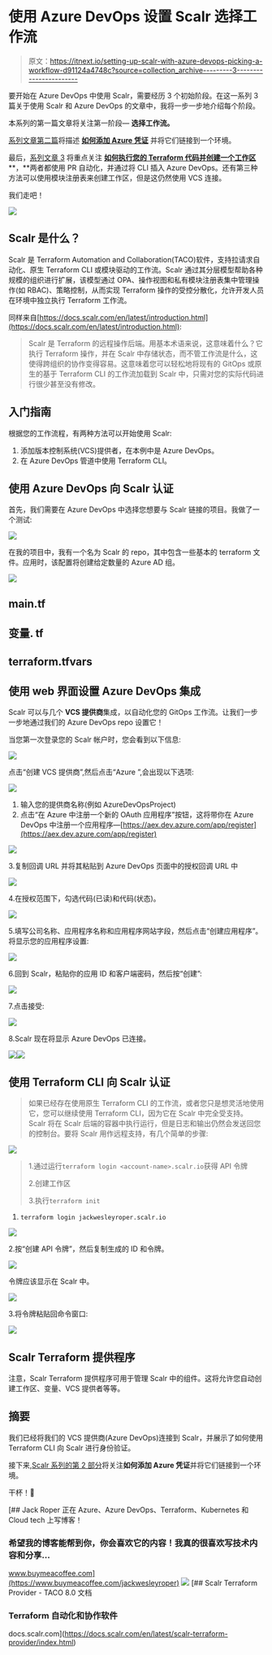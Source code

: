 # 使用 Azure DevOps 设置 Scalr 选择工作流

> 原文：<https://itnext.io/setting-up-scalr-with-azure-devops-picking-a-workflow-d91124a4748c?source=collection_archive---------3----------------------->

要开始在 Azure DevOps 中使用 Scalr，需要经历 3 个初始阶段。在这一系列 3 篇关于使用 Scalr 和 Azure DevOps 的文章中，我将一步一步地介绍每个阶段。

本系列的第一篇文章将关注第一阶段— **选择工作流。**

[系列文章第二篇](/setting-up-scalr-with-azure-devops-add-azure-credentials-979ddc17d90d)将描述 [**如何添加 Azure 凭证**](/setting-up-scalr-with-azure-devops-add-azure-credentials-979ddc17d90d) 并将它们链接到一个环境。

最后，[系列文章 3](/setting-up-scalr-with-azure-devops-how-to-execute-your-terraform-code-and-create-a-workspace-6b54fa686fd3) 将重点关注 [**如何执行您的 Terraform 代码并创建一个工作区**](/setting-up-scalr-with-azure-devops-how-to-execute-your-terraform-code-and-create-a-workspace-6b54fa686fd3) **，**两者都使用 PR 自动化，并通过将 CLI 插入 Azure DevOps。还有第三种方法可以使用模块注册表来创建工作区，但是这仍然使用 VCS 连接。

我们走吧！

![](img/098468f3dede67997b31f0e3d47b3d88.png)

## Scalr 是什么？

Scalr 是 Terraform Automation and Collaboration(TACO)软件，支持拉请求自动化、原生 Terraform CLI 或模块驱动的工作流。Scalr 通过其分层模型帮助各种规模的组织进行扩展，该模型通过 OPA、操作视图和私有模块注册表集中管理操作(如 RBAC)、策略控制，从而实现 Terraform 操作的受控分散化，允许开发人员在环境中独立执行 Terraform 工作流。

同样来自[https://docs.scalr.com/en/latest/introduction.html](https://docs.scalr.com/en/latest/introduction.html):

> Scalr 是 Terraform 的远程操作后端。用基本术语来说，这意味着什么？它执行 Terraform 操作，并在 Scalr 中存储状态，而不管工作流是什么，这使得跨组织的协作变得容易。这意味着您可以轻松地将现有的 GitOps 或原生的基于 Terraform CLI 的工作流加载到 Scalr 中，只需对您的实际代码进行很少甚至没有修改。

## 入门指南

根据您的工作流程，有两种方法可以开始使用 Scalr:

1.  添加版本控制系统(VCS)提供者，在本例中是 Azure DevOps。
2.  在 Azure DevOps 管道中使用 Terraform CLI。

## 使用 Azure DevOps 向 Scalr 认证

首先，我们需要在 Azure DevOps 中选择您想要与 Scalr 链接的项目。我做了一个测试:

![](img/729c36331f36c14c476afc254f07b737.png)

在我的项目中，我有一个名为 Scalr 的 repo，其中包含一些基本的 terraform 文件。应用时，该配置将创建给定数量的 Azure AD 组。

![](img/23788b1af9851651d75336fc3eb76016.png)

## main.tf

## 变量. tf

## terraform.tfvars

## 使用 web 界面设置 Azure DevOps 集成

Scalr 可以与几个 **VCS 提供商**集成，以自动化您的 GitOps 工作流。让我们一步一步地通过我们的 Azure DevOps repo 设置它！

当您第一次登录您的 Scalr 帐户时，您会看到以下信息:

![](img/3c7b335b8600b428a28ff869da490169.png)

点击“创建 VCS 提供商”,然后点击“Azure ”,会出现以下选项:

![](img/48888606f17281838c02ae40cd2c5670.png)

1.  输入您的提供商名称(例如 AzureDevOpsProject)
2.  点击“在 Azure 中注册一个新的 OAuth 应用程序”按钮，这将带你在 Azure DevOps 中注册一个应用程序—[https://aex.dev.azure.com/app/register](https://aex.dev.azure.com/app/register)

![](img/478c5cfa1472cecc1993d58496ddc179.png)

3.复制回调 URL 并将其粘贴到 Azure DevOps 页面中的授权回调 URL 中

![](img/4d7604d207667c0e63e0b11e1a03800e.png)

4.在授权范围下，勾选代码(已读)和代码(状态)。

![](img/1bd9eac351e33ad59cbc189b7bc0e72d.png)

5.填写公司名称、应用程序名称和应用程序网站字段，然后点击“创建应用程序”。将显示您的应用程序设置:

![](img/7bb4056ae4d3466a9a437ac0265092a4.png)

6.回到 Scalr，粘贴你的应用 ID 和客户端密码，然后按“创建”:

![](img/9054e46cf4bef482a5cac4dd1456201c.png)

7.点击接受:

![](img/fc54b0254db8e1d8edb4f9fa792ad9eb.png)

8.Scalr 现在将显示 Azure DevOps 已连接。

![](img/85de58189098afda2c1ab3bd851038cf.png)![](img/d0c3c6360fcbc571aeb3f74b5f0fcf86.png)

## 使用 Terraform CLI 向 Scalr 认证

> 如果已经存在使用原生 Terraform CLI 的工作流，或者您只是想灵活地使用它，您可以继续使用 Terraform CLI，因为它在 Scalr 中完全受支持。Scalr 将在 Scalr 后端的容器中执行运行，但是日志和输出仍然会发送回您的控制台。要将 Scalr 用作远程支持，有几个简单的步骤:

![](img/b7fac4361752638c0f43a60126e0005c.png)

> 1.通过运行`terraform login <account-name>.scalr.io`获得 API 令牌
> 
> 2.创建工作区
> 
> 3.执行`terraform init`

1.  `terraform login jackwesleyroper.scalr.io`

![](img/7832d0258ff2d9b496c036e2cd0d9201.png)

2.按“创建 API 令牌”，然后复制生成的 ID 和令牌。

![](img/fc4f4c6b40fb0b1d1ea7368ac2ef1297.png)

令牌应该显示在 Scalr 中。

![](img/b7fac4361752638c0f43a60126e0005c.png)

3.将令牌粘贴回命令窗口:

![](img/85105063dabf57f83e478298277a8a25.png)

## Scalr Terraform 提供程序

注意，Scalr Terraform 提供程序可用于管理 Scalr 中的组件。这将允许您自动创建工作区、变量、VCS 提供者等等。

## 摘要

我们已经将我们的 VCS 提供商(Azure DevOps)连接到 Scalr，并展示了如何使用 Terraform CLI 向 Scalr 进行身份验证。

接下来,[Scalr 系列的第 2 部分](/setting-up-scalr-with-azure-devops-add-azure-credentials-979ddc17d90d)将关注**如何添加 Azure 凭证**并将它们链接到一个环境。

干杯！🍻

[](https://www.buymeacoffee.com/jackwesleyroper) [## Jack Roper 正在 Azure、Azure DevOps、Terraform、Kubernetes 和 Cloud tech 上写博客！

### 希望我的博客能帮到你，你会喜欢它的内容！我真的很喜欢写技术内容和分享…

www.buymeacoffee.com](https://www.buymeacoffee.com/jackwesleyroper) ![](img/7719a662c95d837aa94b3f1836514491.png)[](https://docs.scalr.com/en/latest/scalr-terraform-provider/index.html) [## Scalr Terraform Provider - TACO 8.0 文档

### Terraform 自动化和协作软件

docs.scalr.com](https://docs.scalr.com/en/latest/scalr-terraform-provider/index.html)
